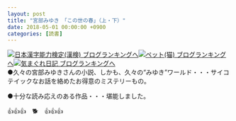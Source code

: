```yaml
---
layout: post
title: "宮部みゆき　「この世の春」（上・下）"
date: 2018-05-01 00:00:00 +0900
categories: [読書]
---
```


[![](/syuusyuu9701/assets/images/宮部みゆき-「この世の春」（上・下）-br_c_3028_1.gif)](http://blog.with2.net/link.php?1659096:3028 "日本漢字能力検定(漢検) ブログランキングへ")[日本漢字能力検定(漢検) ブログランキングへ](http://blog.with2.net/link.php?1659096:3028)[![](/syuusyuu9701/assets/images/宮部みゆき-「この世の春」（上・下）-br_c_1348_1.gif)](http://blog.with2.net/link.php?1659096:1348 "ペット(猫) ブログランキングへ")[ペット(猫) ブログランキングへ](http://blog.with2.net/link.php?1659096:1348)[![](/syuusyuu9701/assets/images/宮部みゆき-「この世の春」（上・下）-br_c_9257_1.gif)](http://blog.with2.net/link.php?1659096:9257 "気まぐれ日記 ブログランキングへ")[気まぐれ日記 ブログランキングへ](http://blog.with2.net/link.php?1659096:9257)  
●久々の宮部みゆきさんの小説、しかも、久々の“みゆき”ワールド・・・サイコテイックなお話を絡めたお得意のミステリーもの。  
  
●十分な読み応えのある作品・・・堪能しました。  
  
👍👍👍　🐕　👍👍👍